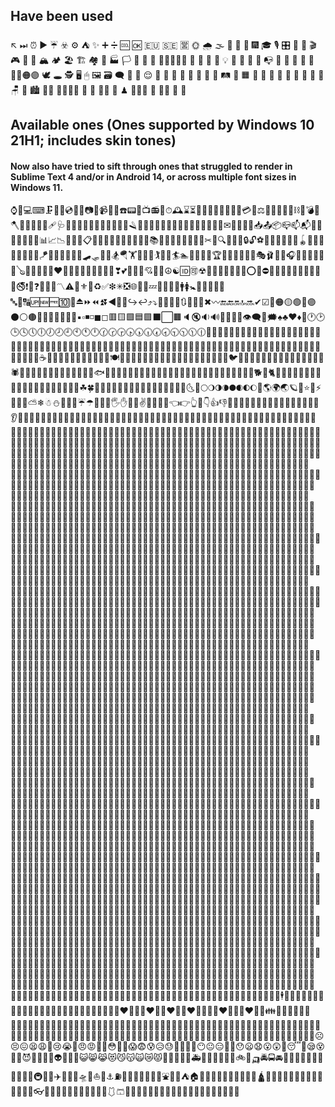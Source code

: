 ## Have been used
↖
⏭
⏰
▶️
☔
☣️
⚙️
⛺
✨
➕
➗
🆒
🆗
🇪🇺
🇸🇪
🈺
🌞
🌧
🌫
🌭
🍚
🍿
🎆
🎓
🎙
🎛
🎢
🎫
🎬
🎮
🎯
🏀
🏔️
🏕
🏖️
🏗
🏘
🏡
🏭
🏳
🐐
🐥
🐨
👨🏾👩🏼🤵
👩
👸
💊
💐
💡
💬
💸
💺
📏
📭
📱
🔣
🔮
🔳
🔴
🔵🔴🟠🟣
🕊
🕳
🕵️
🖥️
🖱
🖼️
🗃️
🗨
🗼
🗿
😌
🚌
🚠
🚤
🚪
🚸
🛀
🛃
🛅
🛤️
🛶
🟧
🤗
🥒
🦨
🦸
🧓
🧘
🧚
🧣
🧥
🪑
🐊
🏙
👩‍🏭
👨‍👨‍👧‍👦
🐇
🌂
🤹‍♀️
🧗
♟
🧜🏾‍♀️
🤺
🤾‍♂️
🚴
🚏

## Available ones (Ones supported by Windows 10 21H1; includes skin tones)
#### Now also have tried to sift through ones that struggled to render in Sublime Text 4 and/or in Android 14, or across multiple font sizes in Windows 11.
⌚📲💻⌨🗜💽💾💿📀📼📷📸📹🎥📞☎️📟📠📺📻🧭⏱🕰⌛⏳📡🔋🔌🔦🧯💴💶💷💳💎⚖🧰🔧🔨🔩🧱⛓🧲💣🧨🪓🔪🧿💈🔭🔬🩹🩺💉🧬🧪🧹🧺🧻🚽🚰🚿🛁🧼🪒🧽🧴🔑🛌🧸🛒🎁🎈🎏🎀🎊🎉🎎🏮🎐✉📩📨📧💌📥📤📦📪📫📬📮📯📜📃📄📑🧾📊📈📉📆📅📇📋📁📂📰📓📔📒📕📗📘📙📚📖🔖🧷🔗📐🧮📌📍✂📝🔍🔎🔏🔐🔒🔓⚽🥎🎾🏐🏉🥏🎱🪀🏓🏸🏒🏑🥍🏏🥅⛳🪁🏹🎣🤿🥊🥋🎽🛹🛷🥌🎿🏂🪂🏋🤼🤸🤾🏌🏇🧘🏄🏊🤽🚣🧗🚵🏆🥇🥈🥉🏅🎪🤹🎭🩰🎨🎤🎧🎼🎹🥁🎷🎺🎸🪕🎻🎲🎳🎰🧩❤🧡💛💚💙💜🖤🤍🤎💔❣💕💞💓💖💘💝💟☮☯🆔🉑☢📴📳🆚🆎🆑🆘❌⭕🛑⛔📛🚫💯💢🚷🚯🚳🚱🔞📵🚭❗❕❓❔🔅🔆〽⚠🔱⚜🔰♻✅❇✳❎🌐💠🌀💤🏧🚾🛂🛄🚹🚺🚼🚻🚮🎦📶🈁🔤🔡🔠🆙🆕🆓🔟🔢⏏⏩⏪⏫⏬◀🔼🔽↪↩⤴⤵🔀🔁🔂🔄🔃🎵🎶➖✖〰🔚🔙🔛🔝🔜✔☑🔘🟠🟡🟢🔵🟣⚫⚪🟤🔺🔻🔸🔹🔶🔷🔲▪▫◾◽◼◻🟥🟨🟩🟦🟪⬛⬜🟫🔈🔇🔉🔊🔔🔕📣📢👁🗨💭🗯♠♣♥♦🎴🕐🕑🕒🕓🕔🕕🕖🕗🕘🕙🕚🕛🕜🕝🕞🕟🕠🕡🕢🕣🕤🕥🕦🕧🍏🍎🍐🍊🍋🍌🍉🍇🍓🍈🍑🥭🍍🥥🥝🍅🍆🥑🥦🥬🌽🥕🧄🧅🥔🍠🥐🥯🍞🥖🥨🧀🥚🍳🧈🥞🧇🥩🍗🍔🍟🍕🥪🥙🧆🌮🌯🥗🥘🥫🍝🍜🍲🍛🍣🍱🥟🍙🍘🥠🥮🍢🍡🍧🍨🍦🥧🧁🍰🎂🍮🍭🍬🍫🍩🍪🌰🥜🍯☕️🍵🧃🥤🍶🥂🥃🍹🧉🧊🥄🍴🍽🥣🥡🥢🧂🐱🐭🐹🐰🦊🐻🐼🐯🦁🐮🐸🐵🐒🐔🐧🐦🐤🦆🦅🦉🦇🐺🐗🐴🐝🐛🦋🐌🐞🐜🦗🕷🦂🐢🐍🦎🦖🦕🐙🦑🦐🦞🦀🐡🐠🐟🐬🐳🐋🦈🐅🐆🦓🦍🦧🐘🦛🦏🐪🐫🦒🦘🐃🐂🐄🐎🐏🐑🦙🦌🐩🦮🐕🦺🐈🐓🦃🦚🦜🦢🦩🦝🦡🦦🦥🐁🐀🦔🌵🎄🌲🌳🌴🌱🌿☘🍀🎍🎋🍃🍂🍁🍄🐚🌾🌷🌹🥀🌺🌼🌻🌝🌛🌜🌚🌕🌖🌗🌘🌑🌒🌓🌔🌙🌎🌍🌏🪐💫⭐🌟⚡💥🔥🌈⛅❄☃⛄💨💧💦☔☂🌊👋🤚🖐✋🖖🤏✌🤞🤟🤘🤙👈👉👆🖕👇👍👎✊👊🤛🤜👏🙌👐🤲🤝💅🤳💪🦾🦵🦿👣👂🦻👃🧠🦷👀👅👄💋👋🏻🤚🏻🖐🏻✋🏻🖖🏻🤏🏻✌🏻🤞🏻🤟🏻🤘🏻🤙🏻👈🏻👉🏻👆🏻🖕🏻👇🏻👍🏻👎🏻✊🏻👊🏻🤛🏻🤜🏻👏🏻🙌🏻👐🏻🤲🏻💅🏻🤳🏻💪🏻🦵🏻👂🏻🦻🏻👃🏻👧🏻🧒🏻👦🏻👩🏻🧑🏻👨🏻👩🏻‍🦱👨🏻‍🦱👩🏻‍🦰👨🏻‍🦰👱🏻‍♀️👱🏻👱🏻‍♂️👨🏻‍🦳👩🏻‍🦲👨🏻‍🦲🧔🏻👵🏻🧓🏻👴🏻👲🏻👮🏻‍♀️👮🏻👮🏻‍♂️👷🏻‍♀️👷🏻👷🏻‍♂️💂🏻‍♀️💂🏻💂🏻‍♂️🕵🏻‍♀️🕵🏻🕵🏻‍♂️👩🏻‍⚕️👨🏻‍⚕️👩🏻‍🌾👨🏻‍🌾👩🏻‍🍳👨🏻‍🍳👩🏻‍🎓👨🏻‍🎓👩🏻‍🎤👨🏻‍🎤👩🏻‍🏫👨🏻‍🏫👩🏻‍🏭👨🏻‍🏭👩🏻‍💻👨🏻‍💻👩🏻‍💼👨🏻‍💼👩🏻‍🔧👨🏻‍🔧👩🏻‍🔬👨🏻‍🔬👩🏻‍🎨👨🏻‍🎨👩🏻‍🚒👨🏻‍🚒👩🏻‍⚖️👨🏻‍⚖️👸🏻🤴🏻🦸🏻‍♀️🦸🏻🦸🏻‍♂️🦹🏻‍♀️🦹🏻🦹🏻‍♂️🧙🏻‍♀️🧙🏻🧙🏻‍♂️🧝🏻‍♀️🧝🏻🧝🏻‍♂️🧛🏻‍♀️🧛🏻🧛🏻‍♂️🧜🏻‍♀️🧜🏻🧜🏻‍♂️🧚🏻‍♀️🧚🏻🧚🏻‍♂️🙇🏻‍♀️🙇🏻🙇🏻‍♂️💁🏻‍♀️💁🏻💁🏻‍♂️🙅🏻‍♀️🙅🏻🙅🏻‍♂️🙋🏻‍♀️🙋🏻🙋🏻‍♂️🧏🏻‍♀️🧏🏻🧏🏻‍♂️🤦🏻‍♀️🤦🏻🤦🏻‍♂️🤷🏻‍♀️🤷🏻🤷🏻‍♂️🙎🏻‍♀️🙎🏻🙎🏻‍♂️🙍🏻‍♀️🙍🏻🙍🏻‍♂️💇🏻‍♀️💇🏻💇🏻‍♂️💆🏻‍♀️💆🏻💆🏻‍♂️🧖🏻‍♀️🧖🏻🧖🏻‍♂️💃🏻🕺🏻🕴🏻🚶🏻‍♀️🚶🏻🚶🏻‍♂️👩🏻‍🦯👨🏻‍🦯🏃🏻‍♀️🏃🏻🏃🏻‍♂️🧍🏻‍♀️🧍🏻🧍🏻‍♂️👭🏻🧑🏻‍🤝‍🧑🏻👬🏻👫🏻🧗🏻‍♀️🧗🏻‍♂️🏇🏻🏂🏻🏌🏻‍♀️🏌🏻🏌🏻‍♂️🏄🏻‍♀️🏄🏻🏄🏻‍♂️🚣🏻‍♀️🚣🏻🚣🏻‍♂️🏊🏻‍♀️🏊🏻🏊🏻‍♂️🏋🏻‍♀️🏋🏻🏋🏻‍♂️🚴🏻‍♀️🚴🏻🚴🏻‍♂️🚵🏻‍♀️🚵🏻🚵🏻‍♂️🤸🏻‍♀️🤸🏻🤸🏻‍♂️🤽🏻‍♀️🤽🏻🤽🏻‍♂️🤾🏻‍♀️🤾🏻🤾🏻‍♂️🤹🏻‍♀️🤹🏻🤹🏻‍♂️🧘🏻‍♀️🧘🏻🧘🏻‍♂️🛀🏻🛌🏻👋🏼🤚🏼🖐🏼✋🏼🖖🏼🤏🏼✌🏼🤞🏼🤟🏼🤘🏼🤙🏼👈🏼👉🏼👆🏼🖕🏼👇🏼👍🏼👎🏼✊🏼👊🏼🤛🏼🤜🏼👏🏼🙌🏼👐🏼🤲🏼💅🏼🤳🏼💪🏼🦵🏼👂🏼🦻🏼👃🏼👧🏼🧒🏼👦🏼👩🏼🧑🏼👨🏼👩🏼‍🦱👨🏼‍🦱👩🏼‍🦰👨🏼‍🦰👱🏼👱🏼👨🏼‍🦳👩🏼‍🦲👨🏼‍🦲🧔🏼👵🏼🧓🏼👴🏼👲🏼👮🏼‍♀️👮🏼👮🏼‍♂️👷🏼‍♀️👷🏼👷🏼‍♂️💂🏼‍♀️💂🏼💂🏼‍♂️🕵🏼‍♀️🕵🏼🕵🏼‍♂️👩🏼‍⚕️👨🏼‍⚕️👩🏼‍🌾👨🏼‍🌾👩🏼‍🍳👨🏼‍🍳👩🏼‍🎓👨🏼‍🎓👩🏼‍🎤👨🏼‍🎤👩🏼‍🏫👨🏼‍🏫👩🏼‍🏭👨🏼‍🏭👩🏼‍💻👨🏼‍💻👩🏼‍💼👨🏼‍💼👩🏼‍🔧👨🏼‍🔧👩🏼‍🔬👨🏼‍🔬👩🏼‍🎨👨🏼‍🎨👩🏼‍🚒👨🏼‍🚒👩🏼‍⚖️👨🏼‍⚖️👸🏼🤴🏼🦸🏼‍♀️🦸🏼🦸🏼‍♂️🦹🏼‍♀️🦹🏼🦹🏼‍♂️🧙🏼‍♀️🧙🏼🧙🏼‍♂️🧝🏼‍♀️🧝🏼🧝🏼‍♂️🧛🏼‍♀️🧛🏼🧜🏼🧜🏼‍♂️🧚🏼‍♀🧚🏼🧚🏼‍♂️🙇🏼‍♀️🙇🏼🙇🏼‍♂️💁🏼‍♀️💁🏼💁🏼‍♂️🙅🏼‍♀️🙅🏼🙅🏼‍♂️🙋🏼‍♀️🙋🏼🙋🏼‍♂️🧏🏼‍♀️🧏🏼🧏🏼‍♂️🤦🏼‍♀️🤦🏼🤦🏼‍♂️🤷🏼‍♀️🤷🏼🤷🏼‍♂️🙎🏼‍♀️🙎🏼🙎🏼‍♂️🙍🏼‍♀️🙍🏼🙍🏼‍♂️💇🏼‍♀️💇🏼💇🏼‍♂️💆🏼‍♀️💆🏼💆🏼‍♂️🧖🏼‍♀️🧖🏼🧖🏼‍♂️💃🏼🕺🏼🕴🏼🚶🏼‍♀️🚶🏼🚶🏼‍♂️👩🏼‍🦯👨🏼‍🦯🏃🏼‍♀️🏃🏼🏃🏼‍♂️🧍🏼‍♀️🧍🏼🧍🏼‍♂️👭🏼🧑🏼‍🤝‍🧑🏼👬🏼👫🏼🧗🏼‍♀️🧗🏼🧗🏼‍♂️🏇🏼🏂🏼🏌🏼‍♀️🏌🏼🏌🏼‍♂️🏄🏼🏄🏼‍♂️🚣🏼🏊🏼🏊🏼🏋🏼‍♀️🏋🏼🏋🏼‍♂️🚴🏼‍♀️🚴🏼🚴🏼‍♂️🚵🏼‍♀️🚵🏼🚵🏼‍♂️🤸🏼‍♀️🤸🏼🤸🏼‍♂️🤽🏼‍♀️🤽🏼🤽🏼‍♂️🤾🏼‍♀️🤾🏼🤾🏼‍♂️🤹🏼‍♀️🤹🏼🤹🏼‍♂️🧘🏼‍♀️🧘🏼🧘🏼‍♂️🛀🏼🛌🏼👋🏽🤚🏽🖐🏽✋🏽🖖🏽🤏🏽✌🏽🤞🏽🤟🏽🤘🏽🤙🏽👈🏽👉🏽👆🏽🖕🏽👇🏽👍🏽👎🏽✊🏽👊🏽🤛🏽🤜🏽👏🏽🙌🏽👐🏽🤲🏽💅🏽🤳🏽💪🏽🦵🏽👂🏽🦻🏽👃🏽👧🏽🧒🏽👦🏽👩🏽🧑🏽👨🏽👩🏽‍🦱👨🏽‍🦱👩🏽‍🦰👨🏽‍🦰👱🏽‍♀️👱🏽👱🏽‍♂️👨🏽‍🦳👩🏽‍🦲👨🏽‍🦲🧔🏽👵🏽🧓🏽👴🏽👲🏽👮🏽‍♀️👮🏽👮🏽‍♂️👷🏽‍♀️👷🏽👷🏽‍♂💂🏽‍♀💂🏽💂🏽‍♂️🕵🏽‍♀️🕵🏽🕵🏽‍♂️👩🏽‍⚕️👨🏽‍⚕️👩🏽‍🌾👨🏽‍🌾👩🏽‍🍳👨🏽‍🍳👩🏽‍🎓👨🏽‍🎓👩🏽‍🎤👨🏽‍🎤👩🏽‍🏫👨🏽‍🏫👩🏽‍🏭👨🏽‍🏭👩🏽‍💻👨🏽‍💻👩🏽‍💼👨🏽‍💼👩🏽‍🔧👨🏽‍🔧👩🏽‍🔬👨🏽‍🔬👩🏽‍🎨👨🏽‍🎨👩🏽‍🚒👨🏽‍🚒👩🏽‍⚖️👨🏽‍⚖️👸🏽🤴🏽🦸🏽‍♀️🦸🏽🦸🏽‍♂️🦹🏽‍♀️🦹🏽🦹🏽‍♂️🧙🏽‍♀️🧙🏽🧙🏽‍♂️🧝🏽‍♀️🧝🏽🧝🏽‍♂️🧛🏽‍♀️🧛🏽🧛🏽‍♂️🧜🏽‍♀️🧜🏽🧜🏽‍♂️🧚🏽‍♀️🧚🏽🧚🏽🙇🏽‍♀️🙇🏽🙇🏽‍♂️💁🏽‍♀️💁🏽💁🏽‍♂️🙅🏽🙅🏽🙋🏽‍♀️🙋🏽🙋🏽‍♂️🧏🏽‍♀️🧏🏽🧏🏽‍♂️🤦🏽‍🤦🏽🤦🏽‍♂️🤷🏽‍♀️🤷🏽🤷🏽‍♂️🙎🏽‍♀️🙎🏽🙎🏽‍♂️🙍🏽‍♀️🙍🏽🙍🏽‍♂️💇🏽‍♀️💇🏽💇🏽‍♂️💆🏽‍♀️💆🏽💆🏽‍♂️🧖🏽‍♀️🧖🏽🧖🏽‍♂️💃🏽🕺🏽🕴🏽🚶🏽‍♀️🚶🏽🚶🏽‍♂️👩🏽‍🦯👨🏽‍🦯🏃🏽‍♀️🏃🏽🏃🏽‍♂️🧍🏽‍♀️🧍🏽🧍🏽‍♂️👭🏽🧑🏽‍🤝‍🧑🏽👬🏽👫🏽🧗🏽‍♀️🧗🏽🧗🏽‍♂️🏇🏽🏂🏽🏌🏽‍♀️🏌🏽🏌🏽‍♂️🏄🏽‍♀️🏄🏽🏄🏽‍♂️🚣🏽‍♀️🚣🏽🚣🏽‍🏊🏽‍♀️🏊🏽🏊🏽‍♂️🏋🏽‍♀️🏋🏽🏋🏽‍♂️🚴🏽‍♀️🚴🏽🚴🏽‍♂️🚵🏽‍♀️🚵🏽🚵🏽‍♂️🤸🏽‍♀️🤸🏽🤸🏽‍♂️🤽🏽‍♀️🤽🏽🤽🏽‍♂️🤾🏽‍♀️🤾🏽🤾🏽‍♂️🤹🏽‍♀️🤹🏽🤹🏽‍♂️🧘🏽‍♀️🧘🏽🧘🏽‍♂️🛀🏽🛌🏽👋🏾🤚🏾🖐🏾✋🏾🖖🏾🤏🏾✌🏾🤞🏾🤟🏾🤘🏾🤙🏾👈🏾👉🏾👆🏾🖕🏾👇🏾👍🏾👎🏾✊🏾👊🏾🤛🏾🤜🏾👏🏾🙌🏾👐🏾🤲🏾💅🏾🤳🏾💪🏾🦵🏾👂🏾🦻🏾👃🏾👧🏾🧒🏾👦🏾👩🏾🧑🏾👨🏾👩🏾‍🦱👨🏾‍🦱👩🏾‍🦰👨🏾‍🦰👱🏾‍♀️👱🏾👱🏾‍♂️👨🏾‍🦳👩🏾‍🦲👨🏾‍🦲🧔🏾👵🏾🧓🏾👴🏾👲🏾👮🏾‍♀️👮🏾👮🏾‍♂️👷🏾‍♀️👷🏾👷🏾‍♂️💂🏾💂🏾‍♂️🕵🏾🕵🏾‍♂️👩🏾‍⚕️👨🏾‍⚕️👩🏾‍🌾👨🏾‍🌾👩🏾🍳👨🏾‍🍳👩🏾‍🎓👨🏾‍🎓👩🏾‍🎤👨🏾‍🎤👩🏾‍🏫👨🏾‍🏫👩🏾‍🏭👨🏾‍🏭👩🏾‍💻👨🏾‍💻👩🏾‍💼👨🏾‍💼👩🏾‍🔧👨🏾‍🔧👩🏾‍🔬👨🏾‍🔬👩🏾‍🎨👨🏾‍🎨👩🏾‍🚒👨🏾‍🚒👩🏾‍🚀👨🏾‍🚀👩🏾‍⚖️👨🏾‍⚖️👸🏾🤴🏾🦸🏾‍♀️🦸🏾🦸🏾‍♂️🦹🏾‍♀️🦹🏾🦹🏾‍♂️🧙🏾‍♀️🧙🏾🧙🏾‍♂️🧝🏾‍♀️🧝🏾🧝🏾‍♂️🧛🏾‍♀️🧛🏾🧛🏾‍♀️🧜🏾🧜🏾‍♂️🧚🏾‍♀️🧚🏾🧚🏾‍♂️🙇🏾‍♀️🙇🏾🙇🏾‍♂️💁🏾‍♀️💁🏾💁🏾‍♂️🙅🏾‍♀🙅🏾🙅🏾‍♂️🙋🏾‍♀️🙋🏾🙋🏾‍♂️🧏🏾‍♀️🧏🏾🧏🏾‍♂️🤦🏾🤦🏾🤦🏾‍♂🤷🏾🤷🏾🤷🏾‍♂️🙎🏾‍♀️🙎🏾🙎🏾‍♂️🙍🏾‍♀️🙍🏾🙍🏾‍♂️💇🏾‍♀️💇🏾💇🏾‍♂️💆🏾‍♀️💆🏾💆🏾‍♂️🧖🏾‍♀️🧖🏾🧖🏾‍♂️💃🏾🕺🏾🕴🏿👩🏾‍🦽👨🏾‍🦽👩🏾‍🦼👨🏾‍🦼🚶🏾‍♀️🚶🏾🚶🏾‍♂️👩🏾‍🦯👨🏾‍🦯🏃🏾‍♀️🏃🏾🏃🏾‍♂️🧍🏾‍♀️🧍🏾🧍🏾‍♂️👭🏾🧑🏾‍🤝‍🧑🏾👬🏾👫🏾🧗🏾‍♀️🧗🏾🧗🏾‍♂️🏇🏾🏂🏾🏌🏾‍♀️🏌🏾🏌🏾‍♂️🏄🏾‍♀️🏄🏾🏄🏾‍♂️🚣🏾‍♀️🚣🏾🚣🏾‍♂️🏊🏾‍♀️🏊🏾🏊🏾🏋🏾‍♀️🏋🏾🏋🏾‍♂️🚴🏾‍♀️🚴🏾🚴🏾‍♂️🚵🏾‍♀️🚵🏾🚵🏾‍♂️🤸🏾‍♀️🤸🏾🤸🏾🤽🏾‍🤽🏾🤽🏾‍♂️🤾🏾‍♀️🤾🏾🤾🏾‍♂️🤹🏾‍♀️🤹🏾🤹🏾‍♂️🧘🏾‍♀️🧘🏾🧘🏾‍♂️🛀🏾🛌🏾👋🏿🤚🏿🖐🏿✋🏿🖖🏿🤏🏿✌🏿🤞🏿🤟🏿🤘🏿🤙🏿👈🏿👉🏿👆🏿🖕🏿👇🏿👍🏿👎🏿✊🏿👊🏿🤛🏿🤜🏿👏🏿🙌🏿👐🏿🤲🏿💅🏿🤳🏿💪🏿🦵🏿👂🏿🦻🏿👃🏿👧🏿🧒🏿👦🏿👩🏿🧑🏿👨🏿👩🏿‍🦱👨🏿‍🦱👩🏿‍🦰👨🏿‍🦰👱🏿‍♀️👱🏿👱🏿‍♂️👨🏿‍🦳👩🏿‍🦲👨🏿‍🦲🧔🏿👵🏿🧓🏿👴🏿👲🏿👮🏿‍♀️👮🏿👮🏿‍♂️👷🏿‍♀️👷🏿👷🏿‍♂💂🏿‍♀️💂🏿💂🏿‍♂️🕵🏿‍♀️🕵🏿🕵🏿‍♂️👩🏿‍⚕️👨🏿‍⚕️👩🏿‍🌾👨🏿🌾👩🏿‍🍳👨🏿🍳👩🏿‍🎓👨🏿‍🎓👩🏿‍🎤👨🏿‍🎤👩🏿‍🏫👨🏿‍🏫👩🏿‍🏭👨🏿‍🏭👩🏿‍💻👨🏿‍💻👩🏿‍💼👨🏿‍💼👩🏿‍🔧👨🏿‍🔧👩🏿‍🔬👨🏿‍🔬👩🏿‍🎨👨🏿‍🎨👩🏿‍🚒👨🏿‍🚒👩🏿‍⚖️👨🏿‍⚖️👸🏿🤴🏿🦸🏿‍♀️🦸🏿🦸🏿‍♂️🦹🏿‍♀️🦹🏿🦹🏿‍♂️🧙🏿‍♀️🧙🏿🧙🏿‍♂️🧝🏿‍♀️🧝🏿🧝🏿‍♂️🧛🏿‍♀️🧛🏿🧛🏿‍♂️🧜🏿‍♀️🧜🏿🧜🏿‍♂️🧚🏿‍♀️🧚🏿🧚🏿‍♂️🙇🏿‍♀️🙇🏿🙇🏿‍♂️💁🏿‍♀️💁🏿💁🏿‍♂️🙅🏿‍♀️🙅🏿🙅🏿‍♂️🙋🏿‍♀️🙋🏿🙋🏿‍♂️🧏🏿‍♀️🧏🏿🧏🏿‍♂️🤦🏿‍♀️🤦🏿🤦🏿🤷🏿‍♀️🤷🏿🤷🏿🙎🏿‍♀️🙎🏿🙎🏿‍♂️🙍🏿‍♀️🙍🏿🙍🏿‍♂️💇🏿‍♀️💇🏿💇🏿‍♂️💆🏿‍♀️💆🏿💆🏿‍♂️🧖🏿‍♀️🧖🏿🧖🏿‍♂️💃🏿🕺🏿🚶🏿‍♀️🚶🏿🚶🏿‍♂️👩🏿‍🦯👨🏿‍🦯🏃🏿‍♀️🏃🏿🏃🏿‍♂️🧍🏿‍♀️🧍🏿🧍🏿‍♂️👭🏿🧑🏿‍🤝‍🧑🏿👬🏿👫🏿🧗🏿‍♀️🧗🏿🧗🏿‍♂️🏇🏿🏂🏿🏌🏿‍♀️🏌🏿🏌🏿‍♂️🏄🏿‍♀️🏄🏿🏄🏿‍♂️🚣🏿‍♀️🚣🏿🚣🏿‍♂️🏊🏿‍♀️🏊🏿🏊🏿🏋🏿‍♀️🏋🏿🏋🏿‍♂️🚴🏿‍♀️🚴🏿🚴🏿‍♂️🚵🏿‍♀️🚵🏿🚵🏿‍♂️🤸🏿‍♀️🤸🏿🤸🏿🤽🏿‍♀️🤽🏿🤽🏿‍♂️🤾🏿‍♀️🤾🏿🤾🏿🤹🏿🤹🏿🤹🏿‍🧘🏿‍♀️🧘🏿🧘🏿‍♂️🛀🏿🛌🏿👧🧒👦🧑👨👩‍🦱👨‍🦱👩‍🦰👨‍🦰👱‍♀️👱👱‍♂️👨‍🦳👩‍🦲👨‍🦲🧔👵👴👲👮‍♀️👮👮‍♂️👷‍♀️👷👷‍♂️💂‍♀️💂💂‍♂️🕵️‍♀️🕵️‍♂️👩‍⚕️👨‍⚕️👩‍🌾👨‍🌾👩‍🍳👨‍🍳👩‍🎓👨‍🎓👩‍🎤👨‍🎤👩‍🏫👨‍🏫👨‍🏭👩‍💻👨‍💻👩‍💼👨‍💼👩‍🔧👨‍🔧👩‍🔬👨‍🔬👩‍🎨👨‍🎨👩‍🚒👨‍🚒👩‍⚖️👨‍⚖️🤴🦸‍♀️🦸‍♂️🦹‍♀️🦹🦹‍♂️🧙‍♀️🧙🧙‍♂️🧝‍♀️🧝🧝‍♂️🧛‍♀️🧛🧛🧞‍♀️🧞🧞‍♂️🧜‍♀️🧜🧜‍♂🧚‍♀️🧚‍♂🙇‍♀️🙇🙇‍♂️💁‍♀💁💁‍♂️🙅🙅🙅🙋‍♀️🙋🙋‍♂️🧏‍♀️🧏🧏‍♂️🤦‍♀️🤦🤦‍♂️🤷‍♀️🤷🤷‍♂️🙎‍♀️🙎🙎‍♂️🙍‍♀️🙍🙍‍♂️💇‍♀️💇💇‍♂️💆‍♀️💆💆‍♂️🧖‍♀️🧖🧖‍♂️💃🕺👯‍♀️👯👯‍♂️🕴🚶‍♀️🚶🚶‍♂️👩‍🦯👨‍🦯🏃‍♀️🏃🏃‍♂️🧍‍♀️🧍🧍‍♂️👭🧑‍🤝‍🧑👬👫👩‍❤️‍👩💑👨‍❤️‍👨👩❤️‍👨👩‍❤️‍💋‍👩💏👨‍❤️‍💋‍👨👩‍❤️‍💋‍👨👪👨‍👩‍👦👨‍👩‍👧👨‍👩‍👧‍👦👨‍👩‍👦‍👦👨‍👩‍👧‍👧👨‍👨‍👦👨👨‍👧👨‍👨‍👦‍👦👨‍👨👧‍👧👩‍👩‍👦👩‍👩‍👧👩‍👩👧‍👦👩‍👩👦‍👦👩‍👩‍👧‍👧👨‍👦👨‍👦‍👦👨‍👧👨‍👧‍👦👨‍👧‍👧👩‍👦👩‍👦‍👦👩‍👧👩‍👧‍👦👩‍👧‍👧😀😃😄😁😆😅😂🤣😊😇🙂🙃😉😍🥰😘😗😙😚😋😛😝😜🤪🤨🧐🤓😎🤩🥳😏😒😞😔😟😕🙁☹️😣😖😫😩🥺😢😭😤😠😡🤬🤯😳🥵🥶😱😨😰😥😓🤔🤭🤫🤥😶😐😑😬🙄😯😦😧😮😲🥱😴🤤😪😵🤐🥴😈👿👹👺👻👽👾🤖🎃😺😸😹😻😼😽🙀😿😾🚗🚕🚙🚎🚓🚑🚒🚐🚚🚛🚜🛴🚲🛵🛺🚔🚍🚘🚖🚡🚟🚃🚋🚞🚝🚄🚅🚈🚆🚇🚊🚉✈️🛫🛬🚀🛸🚁⛵️🚢⚓️⛽️🚧🚦🚥🏰🏯🎡🎠⛲️🌋🗻⛺️🏠🏢🏬🏣🏤🏥🏨🏪🏫🏩💒🛕🗾🎑🌅🌄🌠🎇🌇🌆🌃🌌🌁🧳🧵🧶👓🥽🥼🦺👔👕👖🧤🧦👗👘🥻🩱🩳👙👚👛👜👝🎒👞👟🥾🥿👠👡👢👑👒🎩🧢💄💍💼
